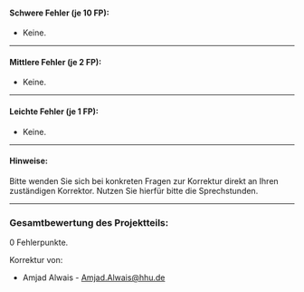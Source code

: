 #### Schwere Fehler (je 10 FP):
- Keine.
***

#### Mittlere Fehler (je 2 FP):
- Keine.
***

#### Leichte Fehler (je 1 FP):
- Keine.
***

#### Hinweise:
Bitte wenden Sie sich bei konkreten Fragen zur Korrektur direkt an Ihren zuständigen Korrektor.
Nutzen Sie hierfür bitte die Sprechstunden.
***

### Gesamtbewertung des Projektteils:
0 Fehlerpunkte.

Korrektur von:

- Amjad Alwais - Amjad.Alwais@hhu.de